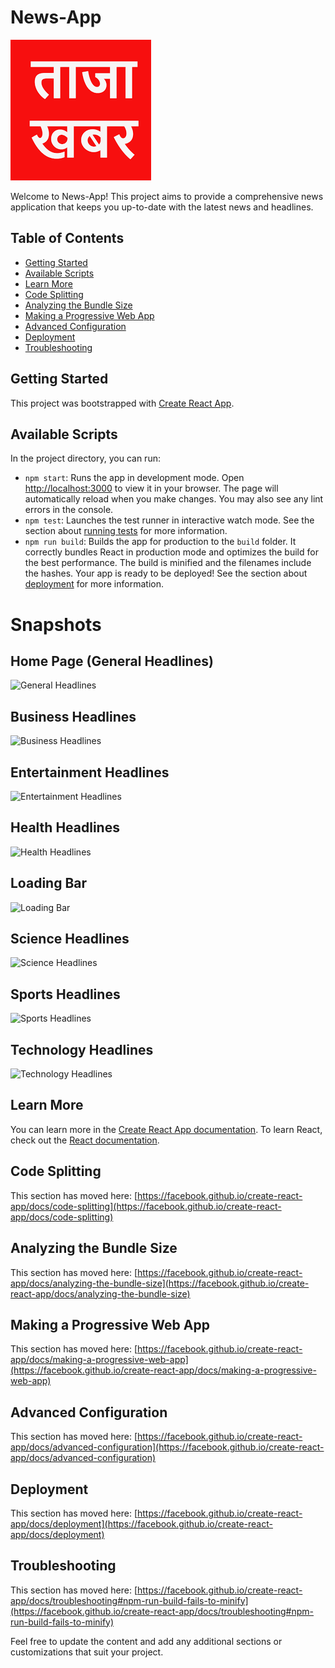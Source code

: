 # News-App

![News-App Logo](public/logo512.png)

Welcome to News-App! This project aims to provide a comprehensive news application that keeps you up-to-date with the latest news and headlines.

## Table of Contents
- [Getting Started](#getting-started)
- [Available Scripts](#available-scripts)
- [Learn More](#learn-more)
- [Code Splitting](#code-splitting)
- [Analyzing the Bundle Size](#analyzing-the-bundle-size)
- [Making a Progressive Web App](#making-a-progressive-web-app)
- [Advanced Configuration](#advanced-configuration)
- [Deployment](#deployment)
- [Troubleshooting](#troubleshooting)

## Getting Started
This project was bootstrapped with [Create React App](https://github.com/facebook/create-react-app).

## Available Scripts
In the project directory, you can run:

- `npm start`: Runs the app in development mode. Open [http://localhost:3000](http://localhost:3000) to view it in your browser. The page will automatically reload when you make changes. You may also see any lint errors in the console.
- `npm test`: Launches the test runner in interactive watch mode. See the section about [running tests](https://facebook.github.io/create-react-app/docs/running-tests) for more information.
- `npm run build`: Builds the app for production to the `build` folder. It correctly bundles React in production mode and optimizes the build for the best performance. The build is minified and the filenames include the hashes. Your app is ready to be deployed! See the section about [deployment](https://facebook.github.io/create-react-app/docs/deployment) for more information.

# Snapshots

## Home Page (General Headlines)
![General Headlines](https://github.com/Khushviroja/News-App/assets/96327504/3ba4035f-4ca2-4ed0-bdc5-8004e52a6953)

## Business Headlines
![Business Headlines](https://github.com/Khushviroja/News-App/assets/96327504/0ddaaff1-96fb-48a9-8cdd-8bba8af8d199)

## Entertainment Headlines
![Entertainment Headlines](https://github.com/Khushviroja/News-App/assets/96327504/e932ad26-219f-45c9-868d-9a464cc98453)

## Health Headlines
![Health Headlines](https://github.com/Khushviroja/News-App/assets/96327504/ec97ae27-c9f3-40de-84d8-a9595c87dece)

## Loading Bar
![Loading Bar](https://github.com/Khushviroja/News-App/assets/96327504/5c55d77f-02fd-4d6e-934e-e1388d4bf5f5)

## Science Headlines
![Science Headlines](https://github.com/Khushviroja/News-App/assets/96327504/56564a91-97f8-496d-97a7-ca9d9fff84da)

## Sports Headlines
![Sports Headlines](https://github.com/Khushviroja/News-App/assets/96327504/08be9924-acaf-4361-b191-044f350837c2)

## Technology Headlines
![Technology Headlines](https://github.com/Khushviroja/News-App/assets/96327504/0433ad2b-4640-482b-87dc-b30ed79f7d02)


## Learn More
You can learn more in the [Create React App documentation](https://facebook.github.io/create-react-app/docs/getting-started). To learn React, check out the [React documentation](https://reactjs.org/).

## Code Splitting
This section has moved here: [https://facebook.github.io/create-react-app/docs/code-splitting](https://facebook.github.io/create-react-app/docs/code-splitting)

## Analyzing the Bundle Size
This section has moved here: [https://facebook.github.io/create-react-app/docs/analyzing-the-bundle-size](https://facebook.github.io/create-react-app/docs/analyzing-the-bundle-size)

## Making a Progressive Web App
This section has moved here: [https://facebook.github.io/create-react-app/docs/making-a-progressive-web-app](https://facebook.github.io/create-react-app/docs/making-a-progressive-web-app)

## Advanced Configuration
This section has moved here: [https://facebook.github.io/create-react-app/docs/advanced-configuration](https://facebook.github.io/create-react-app/docs/advanced-configuration)

## Deployment
This section has moved here: [https://facebook.github.io/create-react-app/docs/deployment](https://facebook.github.io/create-react-app/docs/deployment)

## Troubleshooting
This section has moved here: [https://facebook.github.io/create-react-app/docs/troubleshooting#npm-run-build-fails-to-minify](https://facebook.github.io/create-react-app/docs/troubleshooting#npm-run-build-fails-to-minify)

Feel free to update the content and add any additional sections or customizations that suit your project.
